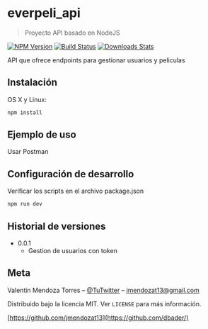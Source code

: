 # everpeli_api
> Proyecto API basado en NodeJS 

[![NPM Version][npm-image]][npm-url]
[![Build Status][travis-image]][travis-url]
[![Downloads Stats][npm-downloads]][npm-url]

API que ofrece endpoints para gestionar usuarios y peliculas

## Instalación

OS X y Linux:

```sh
npm install
```

## Ejemplo de uso

Usar Postman

## Configuración de desarrollo

Verificar los scripts en el archivo package.json

```sh
npm run dev
```

## Historial de versiones

* 0.0.1
    * Gestion de usuarios con token

## Meta

Valentin Mendoza Torres – [@TuTwitter](https://twitter.com/mendozat94) – jmendozat13@gmail.com

Distribuido bajo la licencia MIT. Ver ``LICENSE`` para más información.

[https://github.com/jmendozat13](https://github.com/dbader/)

[npm-image]: https://img.shields.io/npm/v/datadog-metrics.svg?style=flat-square
[npm-url]: https://npmjs.org/package/datadog-metrics
[npm-downloads]: https://img.shields.io/npm/dm/datadog-metrics.svg?style=flat-square
[travis-image]: https://img.shields.io/travis/dbader/node-datadog-metrics/master.svg?style=flat-square
[travis-url]: https://travis-ci.org/dbader/node-datadog-metrics
